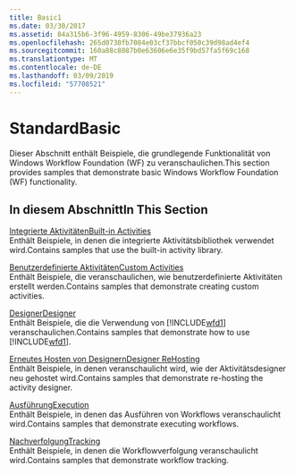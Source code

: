 ```yaml
---
title: Basic1
ms.date: 03/30/2017
ms.assetid: 84a315b6-3f96-4959-8306-49be37936a23
ms.openlocfilehash: 265d0730fb7084e03cf37bbcf050c39d98ad4ef4
ms.sourcegitcommit: 160a88c8087b0e63606e6e35f9bd57fa5f69c168
ms.translationtype: MT
ms.contentlocale: de-DE
ms.lasthandoff: 03/09/2019
ms.locfileid: "57708521"
---
```

# <a name="basic"></a><span data-ttu-id="b3917-102">Standard</span><span class="sxs-lookup"><span data-stu-id="b3917-102">Basic</span></span>
<span data-ttu-id="b3917-103">Dieser Abschnitt enthält Beispiele, die grundlegende Funktionalität von Windows Workflow Foundation (WF) zu veranschaulichen.</span><span class="sxs-lookup"><span data-stu-id="b3917-103">This section provides samples that demonstrate basic Windows Workflow Foundation (WF) functionality.</span></span>  
  
## <a name="in-this-section"></a><span data-ttu-id="b3917-104">In diesem Abschnitt</span><span class="sxs-lookup"><span data-stu-id="b3917-104">In This Section</span></span>  
 [<span data-ttu-id="b3917-105">Integrierte Aktivitäten</span><span class="sxs-lookup"><span data-stu-id="b3917-105">Built-in Activities</span></span>](built-in-activities.md)  
 <span data-ttu-id="b3917-106">Enthält Beispiele, in denen die integrierte Aktivitätsbibliothek verwendet wird.</span><span class="sxs-lookup"><span data-stu-id="b3917-106">Contains samples that use the built-in activity library.</span></span>  
  
 [<span data-ttu-id="b3917-107">Benutzerdefinierte Aktivitäten</span><span class="sxs-lookup"><span data-stu-id="b3917-107">Custom Activities</span></span>](custom-activities.md)  
 <span data-ttu-id="b3917-108">Enthält Beispiele, die veranschaulichen, wie benutzerdefinierte Aktivitäten erstellt werden.</span><span class="sxs-lookup"><span data-stu-id="b3917-108">Contains samples that demonstrate creating custom activities.</span></span>  
  
 [<span data-ttu-id="b3917-109">Designer</span><span class="sxs-lookup"><span data-stu-id="b3917-109">Designer</span></span>](designer.md)  
 <span data-ttu-id="b3917-110">Enthält Beispiele, die die Verwendung von [!INCLUDE[wfd1](../../../../includes/wfd1-md.md)] veranschaulichen.</span><span class="sxs-lookup"><span data-stu-id="b3917-110">Contains samples that demonstrate how to use [!INCLUDE[wfd1](../../../../includes/wfd1-md.md)].</span></span>  
  
 [<span data-ttu-id="b3917-111">Erneutes Hosten von Designern</span><span class="sxs-lookup"><span data-stu-id="b3917-111">Designer ReHosting</span></span>](designer-rehosting.md)  
 <span data-ttu-id="b3917-112">Enthält Beispiele, in denen veranschaulicht wird, wie der Aktivitätsdesigner neu gehostet wird.</span><span class="sxs-lookup"><span data-stu-id="b3917-112">Contains samples that demonstrate re-hosting the activity designer.</span></span>  
  
 [<span data-ttu-id="b3917-113">Ausführung</span><span class="sxs-lookup"><span data-stu-id="b3917-113">Execution</span></span>](execution.md)  
 <span data-ttu-id="b3917-114">Enthält Beispiele, in denen das Ausführen von Workflows veranschaulicht wird.</span><span class="sxs-lookup"><span data-stu-id="b3917-114">Contains samples that demonstrate executing workflows.</span></span>
  
 [<span data-ttu-id="b3917-115">Nachverfolgung</span><span class="sxs-lookup"><span data-stu-id="b3917-115">Tracking</span></span>](tracking.md)  
 <span data-ttu-id="b3917-116">Enthält Beispiele, in denen die Workflowverfolgung veranschaulicht wird.</span><span class="sxs-lookup"><span data-stu-id="b3917-116">Contains samples that demonstrate workflow tracking.</span></span>
